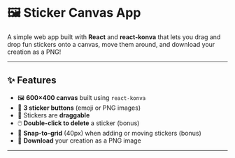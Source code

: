 # 🖼️ Sticker Canvas App

A simple web app built with **React** and **react-konva** that lets you drag and drop fun stickers onto a canvas, move them around, and download your creation as a PNG!

---

## ✨ Features

- 🖼️ **600×400 canvas** built using `react-konva`
- 🎨 **3 sticker buttons** (emoji or PNG images)
- 🧲 Stickers are **draggable**
- 🖱️ **Double-click to delete** a sticker (bonus)
- 🧲 **Snap-to-grid** (40px) when adding or moving stickers (bonus)
- 💾 **Download** your creation as a PNG image

---

